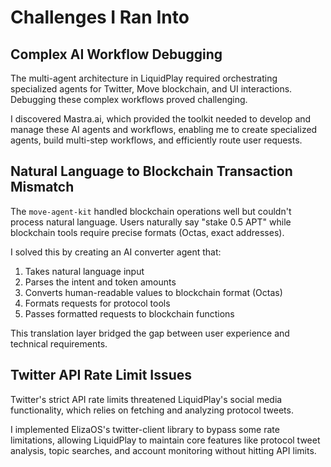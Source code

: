 # Challenges I Ran Into

## Complex AI Workflow Debugging

The multi-agent architecture in LiquidPlay required orchestrating specialized agents for Twitter, Move blockchain, and UI interactions. Debugging these complex workflows proved challenging.

I discovered Mastra.ai, which provided the toolkit needed to develop and manage these AI agents and workflows, enabling me to create specialized agents, build multi-step workflows, and efficiently route user requests.

## Natural Language to Blockchain Transaction Mismatch

The `move-agent-kit` handled blockchain operations well but couldn't process natural language. Users naturally say "stake 0.5 APT" while blockchain tools require precise formats (Octas, exact addresses).

I solved this by creating an AI converter agent that:
1. Takes natural language input
2. Parses the intent and token amounts
3. Converts human-readable values to blockchain format (Octas)
4. Formats requests for protocol tools
5. Passes formatted requests to blockchain functions

This translation layer bridged the gap between user experience and technical requirements.

## Twitter API Rate Limit Issues

Twitter's strict API rate limits threatened LiquidPlay's social media functionality, which relies on fetching and analyzing protocol tweets.

I implemented ElizaOS's twitter-client library to bypass some rate limitations, allowing LiquidPlay to maintain core features like protocol tweet analysis, topic searches, and account monitoring without hitting API limits.
